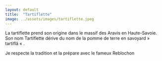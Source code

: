 ```yaml
---
layout: default
title:  "Tartiflette"
image: ../assets/images/tartiflette.jpeg
---
```

La tartiflette prend son origine dans le massif des Aravis en Haute-Savoie. Son nom Tartiflette dérive du nom de la pomme de terre en savoyard  »  tartiflâ « .

Je respecte la tradition et la prépare avec le fameux Reblochon

